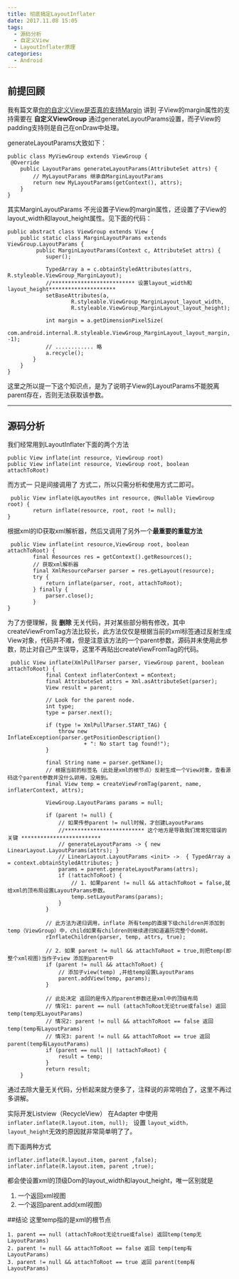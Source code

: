 ```yaml
---
title: 彻底搞定LayoutInflater
date: 2017.11.08 15:05
tags: 
  - 源码分析
  - 自定义View
  - LayoutInflater原理
categories:
  - Android
---
```


## 前提回顾
我有篇文章[你的自定义View是否真的支持Margin](http://www.jianshu.com/p/5fbb1ce3c7f0)
讲到 子View的margin属性的支持需要在 **自定义ViewGroup** 通过generateLayoutParams设置，而子View的padding支持则是自己在onDraw中处理。

generateLayoutParams大致如下：
```
public class MyViewGroup extends ViewGroup {
 @Override
    public LayoutParams generateLayoutParams(AttributeSet attrs) {
        // MyLayoutParams 继承自MarginLayoutParams
        return new MyLayoutParams(getContext(), attrs);
    }
}
```
其实MarginLayoutParams 不光设置子View的margin属性，还设置了子View的layout_width和layout_height属性。见下面的代码：

```
public abstract class ViewGroup extends View {
	public static class MarginLayoutParams extends ViewGroup.LayoutParams {
		 public MarginLayoutParams(Context c, AttributeSet attrs) {
            super();

            TypedArray a = c.obtainStyledAttributes(attrs, R.styleable.ViewGroup_MarginLayout);
            //************************** 设置layout_width和layout_height*********************
            setBaseAttributes(a,
                    R.styleable.ViewGroup_MarginLayout_layout_width,
                    R.styleable.ViewGroup_MarginLayout_layout_height);

            int margin = a.getDimensionPixelSize(
                    com.android.internal.R.styleable.ViewGroup_MarginLayout_layout_margin, -1);
          	// ............ 略
            a.recycle();
        }
	}
}
```
这里之所以提一下这个知识点，是为了说明子View的LayoutParams不能脱离parent存在，否则无法获取该参数。

-------------------------------------------------------

## 源码分析
我们经常用到LayoutInflater下面的两个方法

```
public View inflate(int resource, ViewGroup root) 
public View inflate(int resource, ViewGroup root, boolean attachToRoot) 
```
而方式一 只是间接调用了 方式二，所以只需分析和使用方式二即可。
```
 public View inflate(@LayoutRes int resource, @Nullable ViewGroup root) {
        return inflate(resource, root, root != null);
}
```

根据xml的ID获取xml解析器，然后又调用了另外一个**最重要的重载方法**
```
 public View inflate(int resource,ViewGroup root, boolean attachToRoot) {
        final Resources res = getContext().getResources();
        // 获取xml解析器
        final XmlResourceParser parser = res.getLayout(resource);
        try {
            return inflate(parser, root, attachToRoot);
        } finally {
            parser.close();
        }
}
```

为了方便理解，我 **删除** 无关代码，并对某些部分稍有修改，其中createViewFromTag方法比较长，此方法仅仅是根据当前的xml标签通过反射生成View对象，代码并不难，但是注意该方法的一个parent参数，源码并未使用此参数，防止对自己产生误导，这里不再贴出createViewFromTag的代码。

```
 public View inflate(XmlPullParser parser, ViewGroup parent, boolean attachToRoot) {
		    final Context inflaterContext = mContext;
            final AttributeSet attrs = Xml.asAttributeSet(parser);
            View result = parent;

            // Look for the parent node.
            int type;
            type = parser.next();

            if (type != XmlPullParser.START_TAG) {
                throw new InflateException(parser.getPositionDescription()
                        + ": No start tag found!");
            }

            final String name = parser.getName();
	        // 根据当前的标签名（此处是xml的根节点）反射生成一个View对象，查看源码这个parent参数并没什么卵用，没用到。
            final View temp = createViewFromTag(parent, name, inflaterContext, attrs);

            ViewGroup.LayoutParams params = null;

            if (parent != null) {
                // 如果传参parent != null时候，才创建LayoutParams
                //************************* 这个地方是导致我们常常犯错误的关键 *************************
                // generateLayoutParams -> { new LinearLayout.LayoutParams(attrs); } 
                // LinearLayout.LayoutParams <init> ->  { TypedArray a = context.obtainStyledAttributes; }
                params = parent.generateLayoutParams(attrs);
                if (!attachToRoot) {
                    // 1. 如果parent != null && attachToRoot = false,就给xml的顶布局设置LayoutParams参数。
                    temp.setLayoutParams(params);
                }
            }

            // 此方法为递归调用，inflate 所有temp的直接下级children并添加到temp（ViewGroup）中，child如果有children则继续递归知道遍历完整个dom树。
            rInflateChildren(parser, temp, attrs, true);

            // 2. 如果 parent != null && attachToRoot = true,则把temp(即整个xml视图)当作子view 添加到parent中
            if (parent != null && attachToRoot) {
            	// 添加子view(temp) ,并给temp设置LayoutParams
                parent.addView(temp, params);
            }

            // 此处决定 返回的是传入的parent参数还是xml中的顶级布局
            // 情况1: parent == null (attachToRoot无论true或false) 返回temp(temp无LayoutParams)
            // 情况2: parent != null && attachToRoot == false 返回 temp(temp有LayoutParams)
            // 情况3: parent != null && attachToRoot == true 返回 parent(temp有LayoutParams)
            if (parent == null || !attachToRoot) {
                result = temp;
            }
            return result;
    }
```

通过去除大量无关代码，分析起来就方便多了，注释说的非常明白了，这里不再过多讲解。

实际开发Listview（RecycleView） 在Adapter 中使用`inflater.inflate(R.layout.item, null); ` 设置
`layout_width，layout_height`无效的原因就非常简单明了了。

而下面两种方式
```
inflater.inflate(R.layout.item, parent ,false);
inflater.inflate(R.layout.item, parent ,true);
```
都会使设置xml的顶级Dom的layout_width和layout_height，唯一区别就是
1. 一个返回xml视图
2. 一个返回parent.add(xml视图)

##结论
这里temp指的是xml的根节点
```
1. parent == null (attachToRoot无论true或false) 返回temp(temp无LayoutParams)
2. parent != null && attachToRoot == false 返回 temp(temp有LayoutParams)
3. parent != null && attachToRoot == true 返回 parent(temp有LayoutParams)
```
